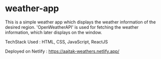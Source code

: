 # weather-app

This is a simple weather app which displays the weather information of the desired region.
'OpenWeatherAPI' is used for fetching the weather information, which later displays on the window.

TechStack Used : HTML, CSS, JavaScript, ReactJS

Deployed on Netlify : https://aajtak-weathers.netlify.app/
